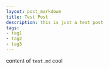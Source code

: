 ```yaml
---
layout: post_markdown
title: Test Post
description: this is just a test post
tags:
- tag1
- tag2
- tag3
---
```


content of `test.md` cool
